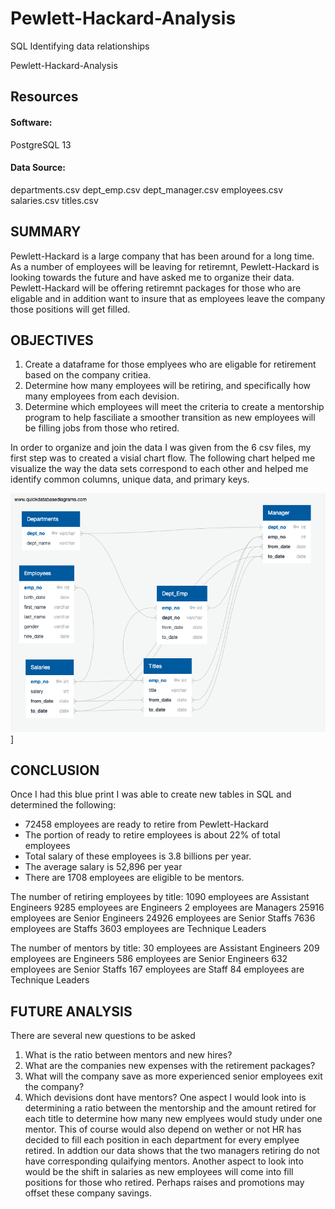 # Pewlett-Hackard-Analysis
SQL Identifying data relationships

Pewlett-Hackard-Analysis


## Resources

#### Software:
PostgreSQL 13

#### Data Source:
departments.csv
dept_emp.csv
dept_manager.csv
employees.csv
salaries.csv
titles.csv

## SUMMARY
Pewlett-Hackard is a large company that has been around for a long time. As a number of employees will be leaving for retiremnt, Pewlett-Hackard is looking towards the future and have asked me to organize their data. Pewlett-Hackard will be offering retiremnt packages for those who are eligable and in addition want to insure that as employees leave the company those positions will get filled. 

## OBJECTIVES

1. Create a dataframe for those emplyees who are eligable for retirement based on the company critiea.  
2. Determine how many employees will be retiring, and specifically how many employees from each devision.
3. Determine which employees will meet the criteria to create a mentorship program to help fasciliate a smoother transition as new employees will be filling jobs from those who retired.

In order to organize and join the data I was given from the 6 csv files, my first step was to created a visial chart flow. The following chart helped me visualize the way the data sets correspond to each other and helped me identify common columns, unique data, and primary keys. 

![pnged](https://github.com/Solrys/Pewlett-Hackard-Analysis/blob/main/EmployeeDB.png)]

## CONCLUSION
Once I had this blue print I was able to create new tables in SQL and determined the following:
  * 72458 employees are ready to retire from Pewlett-Hackard
  * The portion of ready to retire employees is about 22% of total employees
  * Total salary of these employees is 3.8 billions per year. 
  * The average salary is 52,896 per year
  * There are 1708 employees are eligible to be mentors.

The number of retiring employees by title:
1090 employees are Assistant Engineers
9285 employees are Engineers
2 employees are Managers
25916 employees are Senior Engineers
24926 employees are Senior Staffs
7636 employees are Staffs
3603 employees are Technique Leaders

The number of mentors by title:
30 employees are Assistant Engineers
209 employees are Engineers
586 employees are Senior Engineers
632 employees are Senior Staffs
167 employees are Staff
84 employees are Technique Leaders

## FUTURE ANALYSIS
There are several new questions to be asked
  1. What is the ratio between mentors and new hires?
  2. What are the companies new expenses with the retirement packages?
  3. What will the company save as more experienced senior employees exit the company?
  4. Which devisions dont have mentors?
One aspect I would look into is determining a ratio between the mentorship and the amount retired for each title to determine how many new emplyees would study under one mentor. This of course would also depend on wether or not HR has decided to fill each position in each department for every emplyee retired. 
In addtion our data shows that the two managers retiring do not have corresponding qulaifying mentors. 
Another aspect to look into would be the shift in salaries as new employees will come into fill positions for those who retired. Perhaps raises and promotions may offset these company savings. 





